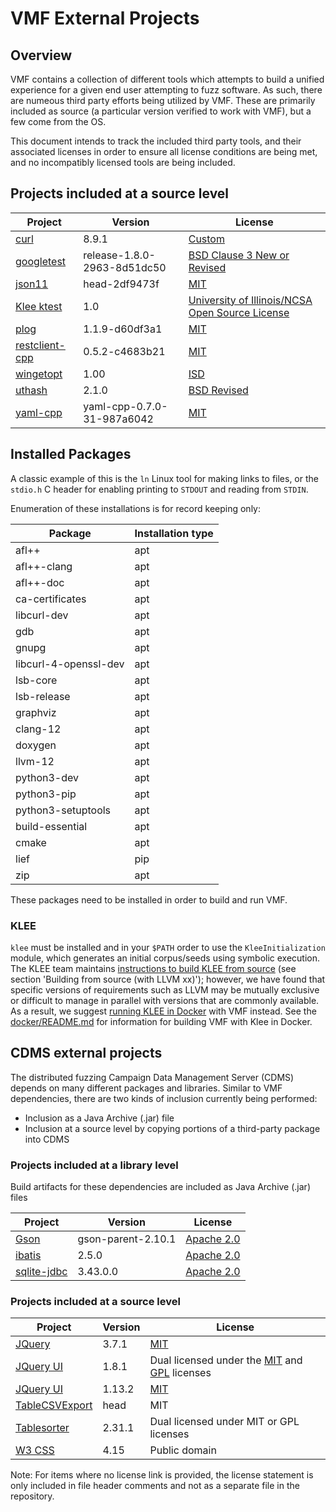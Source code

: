 # VMF External Projects

## Overview

VMF contains a collection of different tools which attempts to build a unified 
experience for a given end user attempting to fuzz software. As
such, there are numeous third party efforts being utilized by VMF. These are
primarily included as source (a particular version verified to work with VMF),
but a few come from the OS.

This document intends to track the included third party tools, and their
associated licenses in order to ensure all license conditions are being met, and
no incompatibly licensed tools are being included.

## Projects included at a source level

| Project                                                       | Version   | License |
| ------------------------------------------------------------- | --------- | ------- |
| [curl](https://github.com/curl/curl)| 8.9.1 | [Custom](https://github.com/curl/curl/blob/master/LICENSES/curl.txt)|
| [googletest](https://github.com/google/googletest)  | release-1.8.0-2963-8d51dc50  | [BSD Clause 3 New or Revised](https://github.com/google/googletest/blob/main/LICENSE) |
| [json11](https://github.com/dropbox/json11)         | head-2df9473f                | [MIT](https://github.com/dropbox/json11/blob/master/LICENSE.txt) |
| [Klee ktest](https://github.com/klee/klee/) | 1.0 | [University of Illinois/NCSA Open Source License](https://github.com/klee/klee/blob/master/LICENSE.TXT) |
| [plog](https://github.com/SergiusTheBest/plog)      | 1.1.9-d60df3a1               | [MIT](https://github.com/SergiusTheBest/plog/blob/master/LICENSE) |
| [restclient-cpp](https://github.com/mrtazz/restclient-cpp) | 0.5.2-c4683b21        | [MIT](https://github.com/mrtazz/restclient-cpp/blob/master/LICENSE) |
| [wingetopt](https://github.com/alex85k/wingetopt)| 1.00 | [ISD](https://github.com/alex85k/wingetopt/blob/master/LICENSE) |
| [uthash](http://troydhanson.github.io/uthash/) |   2.1.0          | [BSD Revised](http://troydhanson.github.io/uthash/license.html)
| [yaml-cpp](https://github.com/jbeder/yaml-cpp)      | yaml-cpp-0.7.0-31-987a6042   | [MIT](https://github.com/jbeder/yaml-cpp/blob/master/LICENSE) |

## Installed Packages

A classic example of this is the `ln` Linux tool for making links to files, or the `stdio.h` C header for enabling printing to `STDOUT` and reading from `STDIN`.

Enumeration of these installations is for record keeping only:

| Package            | Installation type |
| ------------------ | ----------------- |
| afl++              | apt               |
| afl++-clang        | apt               |
| afl++-doc          | apt               |
| ca-certificates    | apt               |
| libcurl-dev        | apt               |
| gdb                | apt               |
| gnupg              | apt               |
| libcurl-4-openssl-dev | apt            |
| lsb-core           | apt               |
| lsb-release        | apt               |
| graphviz           | apt               |
| clang-12           | apt               |
| doxygen            | apt               |
| llvm-12            | apt               |
| python3-dev        | apt               |
| python3-pip        | apt               |
| python3-setuptools | apt               |
| build-essential    | apt               |
| cmake              | apt               |
| lief               | pip               |
| zip                | apt               |

These packages need to be installed in order to build and run VMF.

### KLEE

`klee` must be installed and in your `$PATH` order to use the `KleeInitialization` 
module, which generates an initial corpus/seeds using symbolic execution. The KLEE 
team maintains [instructions to build KLEE from source](http://klee-se.org/) (see section 'Building from source (with LLVM xx)'); 
however, we have found that specific versions of requirements such as LLVM may be mutually 
exclusive or difficult to manage in parallel with versions that are commonly available. As 
a result, we suggest [running KLEE in Docker](http://klee.github.io/docker/) with VMF 
instead. See the [docker/README.md](../docker/README.md) for information for building VMF 
with Klee in Docker.

## CDMS external projects

The distributed fuzzing Campaign Data Management Server (CDMS) depends on many different packages 
and libraries. Similar to VMF dependencies, there are two kinds of inclusion currently being performed:

- Inclusion as a Java Archive (.jar) file
- Inclusion at a source level by copying portions of a third-party package into CDMS

### Projects included at a library level

Build artifacts for these dependencies are included as Java Archive (.jar) files

| Project                                              | Version           | License    |
| ---------------------------------------------------- | ----------------- | ---------- |
| [Gson](https://github.com/google/gson)               | gson-parent-2.10.1 | [Apache 2.0](https://github.com/google/gson/blob/gson-parent-2.10.1/LICENSE)   |
| [ibatis](https://github.com/mybatis/ibatis-2)        | 2.5.0              | [Apache 2.0](https://github.com/mybatis/ibatis-2/blob/master/LICENSE)         |
| [sqlite-jdbc](https://github.com/xerial/sqlite-jdbc) | 3.43.0.0           | [Apache 2.0](https://github.com/xerial/sqlite-jdbc/blob/3.43.0.0/LICENSE)       |

### Projects included at a source level

| Project                                                       | Version    | License |
| ------------------------------------------------------------- | ---------- | ------- |
| [JQuery](https://github.com/jquery/jquery/tree/3.7.1)         | 3.7.1     | [MIT](https://github.com/jquery/jquery/blob/3.7.1/LICENSE.txt)|
| [JQuery UI](https://github.com/jquery/jquery-ui/tree/1.8.1)   | 1.8.1	     | Dual licensed under the [MIT](https://github.com/jquery/jquery-ui/blob/1.8.1/MIT-LICENSE.txt) and [GPL](https://github.com/jquery/jquery-ui/blob/1.8.1/GPL-LICENSE.txt) licenses |
| [JQuery UI](https://github.com/jquery/jquery-ui/tree/1.13.2)  | 1.13.2	   | [MIT](https://github.com/jquery/jquery-ui/blob/1.13.2/LICENSE.txt) |                     |
| [TableCSVExport](https://github.com/ZachWick/TableCSVExport)  | head	     | MIT  |
| [Tablesorter](https://github.com/Mottie/tablesorter)          | 2.31.1	   | Dual licensed under MIT or GPL licenses                            |
| [W3 CSS](https://www.w3schools.com/w3css/w3css_downloads.asp) | 4.15	     | Public domain                                                      |

Note: For items where no license link is provided, the license statement is only included in file header comments and not as a separate file in the repository.
